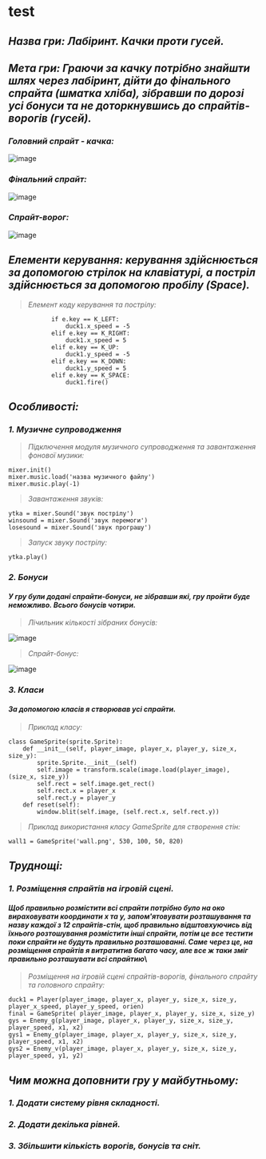 # test

## *Назва гри: Лабіринт. Качки проти гусей.*

## *Мета гри: Граючи за качку потрібно знайшти шлях через лабіринт, дійти до фінального спрайта (шматка хліба), зібравши по дорозі усі бонуси та не доторкнувшись до спрайтів-ворогів (гусей).*
### *Головний спрайт - качка:*
![image](https://github.com/RenatVed12/test/assets/140271054/fa1012a7-c731-4ca8-b254-daae02a17894)
### *Фінальний спрайт:*
![image](https://github.com/RenatVed12/test/assets/140271054/c5e2c0a1-d171-486f-b0af-345253a6cc92)
### *Спрайт-ворог:*
![image](https://github.com/RenatVed12/test/assets/140271054/09a0d541-0b4b-4a1a-ba3f-b32a58d4d6ee)
## *Елементи керування: керування здійснюється за допомогою стрілок на клавіатурі, а постріл здійснюється за допомогою пробілу (Space).*
> *Елемент коду керування та пострілу:*
```
            if e.key == K_LEFT:
                duck1.x_speed = -5
            elif e.key == K_RIGHT:
                duck1.x_speed = 5
            elif e.key == K_UP:
                duck1.y_speed = -5
            elif e.key == K_DOWN:
                duck1.y_speed = 5
            elif e.key == K_SPACE:
                duck1.fire()
```

## *Особливості:*
### *1. Музичне супроводження*
> *Підключення модуля музичного супроводження та завантаження фонової музики:*
```
mixer.init()
mixer.music.load('назва музичного файлу')
mixer.music.play(-1)
```
> *Завантаження звуків:*
 ```
ytka = mixer.Sound('звук пострілу')
winsound = mixer.Sound('звук перемоги')
losesound = mixer.Sound('звук програшу')
 ```
> *Запуск звуку пострілу:*
```
ytka.play()
```
### *2. Бонуси*
#### *У гру були додані спрайти-бонуси, не зібравши які, гру пройти буде неможливо. Всього бонусів чотири.*
> *Лічильник кількості зібраних бонусів:*

![image](https://github.com/RenatVed12/test/assets/140271054/3d5e1e49-ef4b-434a-8d6a-7159021b0719)

> *Спрайт-бонус:*

![image](https://github.com/RenatVed12/test/assets/140271054/434ad143-ec31-4d6a-9c8b-6915f1eb681b)

### *3. Класи*
#### *За допомогою класів я створював усі спрайти.*
> *Приклад класу:*
```
class GameSprite(sprite.Sprite):
    def __init__(self, player_image, player_x, player_y, size_x, size_y):
        sprite.Sprite.__init__(self)
        self.image = transform.scale(image.load(player_image), (size_x, size_y))
        self.rect = self.image.get_rect()
        self.rect.x = player_x
        self.rect.y = player_y
    def reset(self):
        window.blit(self.image, (self.rect.x, self.rect.y))
```
> *Приклад використання класу GameSprite для створення стін:*
```
wall1 = GameSprite('wall.png', 530, 100, 50, 820)
```
## *Труднощі:*
### *1. Розміщення спрайтів на ігровій сцені.*
#### *Щоб правильно розмістити всі спрайти потрібно було на око вираховувати координати х та у, запом'ятовувати розташування та назву каждої з 12 спрайтів-стін, щоб правильно відштовхуючись від їхнього розтошування розмістити інші спрайти, потім це все тестити поки спрайти не будуть правильно розташованні. Саме через це, на розміщення спрайтів я витратитив багато часу, але все ж таки зміг правильно розташувати всі спрайтию*\
> *Розміщення на ігровій сцені спрайтів-ворогів, фінального спрайту та головного спрайту:*
```
duck1 = Player(player_image, player_x, player_y, size_x, size_y, player_x_speed, player_y_speed, orien)
final = GameSprite( player_image, player_x, player_y, size_x, size_y)
gys = Enemy_g(player_image, player_x, player_y, size_x, size_y, player_speed, x1, x2)
gys1 = Enemy_g(player_image, player_x, player_y, size_x, size_y, player_speed, x1, x2)
gys2 = Enemy_v(player_image, player_x, player_y, size_x, size_y, player_speed, y1, y2)
```
## *Чим можна доповнити гру у майбутньому:*
### *1. Додати систему рівня складності.*
### *2. Додати декілька рівней.*
### *3. Збільшити кількість ворогів, бонусів та сніт.*

















